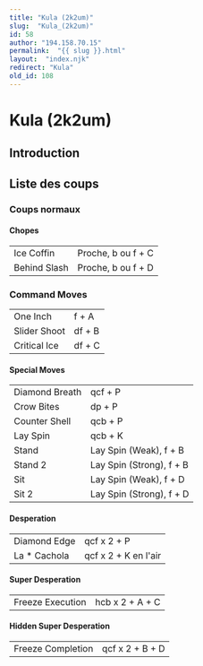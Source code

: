 ```yaml
---
title: "Kula (2k2um)"
slug:  "Kula_(2k2um)"
id: 58
author: "194.158.70.15"
permalink:  "{{ slug }}.html"
layout:  "index.njk"
redirect: "Kula"
old_id: 108
---
```


# Kula (2k2um)

## Introduction

## Liste des coups

### Coups normaux

#### Chopes

|              |                    |
|--------------|--------------------|
| Ice Coffin   | Proche, b ou f + C |
| Behind Slash | Proche, b ou f + D |

### Command Moves

|              |        |
|--------------|--------|
| One Inch     | f + A  |
| Slider Shoot | df + B |
| Critical Ice | df + C |

#### Special Moves

|                |                          |
|----------------|--------------------------|
| Diamond Breath | qcf + P                  |
| Crow Bites     | dp + P                   |
| Counter Shell  | qcb + P                  |
| Lay Spin       | qcb + K                  |
| Stand          | Lay Spin (Weak), f + B   |
| Stand 2        | Lay Spin (Strong), f + B |
| Sit            | Lay Spin (Weak), f + D   |
| Sit 2          | Lay Spin (Strong), f + D |

#### Desperation

|               |                      |
|---------------|----------------------|
| Diamond Edge  | qcf x 2 + P          |
| La \* Cachola | qcf x 2 + K en l'air |

#### Super Desperation

|                  |                 |
|------------------|-----------------|
| Freeze Execution | hcb x 2 + A + C |

#### Hidden Super Desperation

|                   |                 |
|-------------------|-----------------|
| Freeze Completion | qcf x 2 + B + D |
